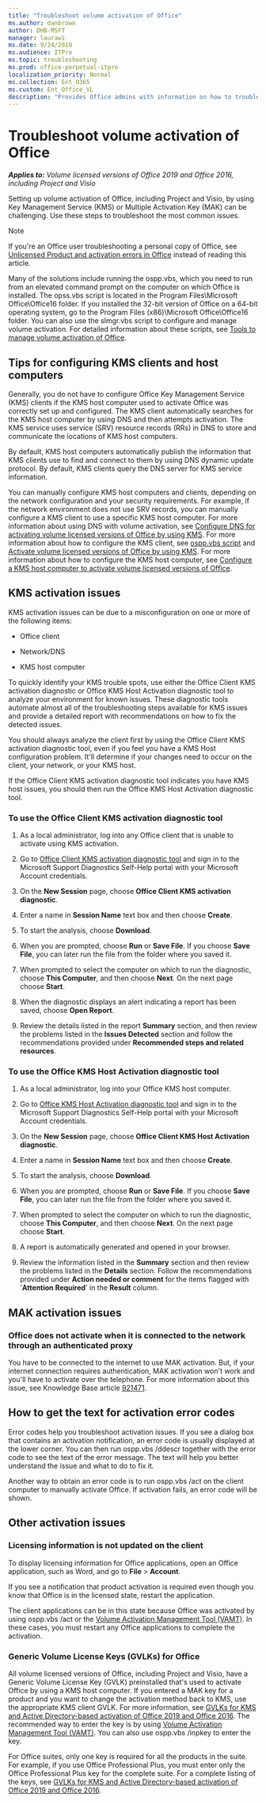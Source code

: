 ```yaml
---
title: "Troubleshoot volume activation of Office"
ms.author: danbrown
author: DHB-MSFT
manager: laurawi
ms.date: 9/24/2018
ms.audience: ITPro
ms.topic: troubleshooting
ms.prod: office-perpetual-itpro
localization_priority: Normal
ms.collection: Ent_O365
ms.custom: Ent_Office_VL
description: "Provides Office admins with information on how to troubleshoot common errors for KMS or MAK-based activation of Office."
---
```


# Troubleshoot volume activation of Office

***Applies to:*** *Volume licensed versions of Office 2019 and Office 2016, including Project and Visio*


Setting up volume activation of Office, including Project and Visio, by using Key Management Service (KMS) or Multiple Activation Key (MAK) can be challenging. Use these steps to troubleshoot the most common issues.

> [!NOTE]
> If you're an Office user troubleshooting a personal copy of Office, see [Unlicensed Product and activation errors in Office](https://support.office.com/article/0d23d3c0-c19c-4b2f-9845-5344fedc4380) instead of reading this article.
  
Many of the solutions include running the ospp.vbs, which you need to run from an elevated command prompt on the computer on which Office is installed. The opss.vbs script is located in the Program Files\Microsoft Office\Office16 folder. If you installed the 32-bit version of Office on a 64-bit operating system, go to the Program Files (x86)\Microsoft Office\Office16 folder. You can also use the slmgr.vbs script to configure and manage volume activation. For detailed information about these scripts, see [Tools to manage volume activation of Office](tools-to-manage-volume-activation-of-office.md).
  
   
## Tips for configuring KMS clients and host computers

Generally, you do not have to configure Office Key Management Service (KMS) clients if the KMS host computer used to activate Office was correctly set up and configured. The KMS client automatically searches for the KMS host computer by using DNS and then attempts activation. The KMS service uses service (SRV) resource records (RRs) in DNS to store and communicate the locations of KMS host computers.
  
By default, KMS host computers automatically publish the information that KMS clients use to find and connect to them by using DNS dynamic update protocol. By default, KMS clients query the DNS server for KMS service information.
  
You can manually configure KMS host computers and clients, depending on the network configuration and your security requirements. For example, if the network environment does not use SRV records, you can manually configure a KMS client to use a specific KMS host computer. For more information about using DNS with volume activation, see [Configure DNS for activating volume licensed versions of Office by using KMS](configure-dns-to-activate-office-by-using-kms.md). For more information about how to configure the KMS client, see [ospp.vbs script](tools-to-manage-volume-activation-of-office.md#ospp) and [Activate volume licensed versions of Office by using KMS](activate-office-by-using-kms.md). For more information about how to configure the KMS host computer, see [Configure a KMS host computer to activate volume licensed versions of Office](configure-a-kms-host-computer-for-office.md).
  



## KMS activation issues

KMS activation issues can be due to a misconfiguration on one or more of the following items:
  
- Office client
  
- Network/DNS
    
- KMS host computer
    
To quickly identify your KMS trouble spots, use either the Office Client KMS activation diagnostic or Office KMS Host Activation diagnostic tool to analyze your environment for known issues. These diagnostic tools automate almost all of the troubleshooting steps available for KMS issues and provide a detailed report with recommendations on how to fix the detected issues.
  
You should always analyze the client first by using the Office Client KMS activation diagnostic tool, even if you feel you have a KMS Host configuration problem. It'll determine if your changes need to occur on the client, your network, or your KMS host.
  
If the Office Client KMS activation diagnostic tool indicates you have KMS host issues, you should then run the Office KMS Host Activation diagnostic tool.
  

### To use the Office Client KMS activation diagnostic tool

1. As a local administrator, log into any Office client that is unable to activate using KMS activation.
    
2. Go to [Office Client KMS activation diagnostic tool](https://go.microsoft.com/fwlink/p/?LinkId=335903) and sign in to the Microsoft Support Diagnostics Self-Help portal with your Microsoft Account credentials. 
    
3. On the **New Session** page, choose **Office Client KMS activation diagnostic**.
    
4. Enter a name in **Session Name** text box and then choose **Create**.
    
5. To start the analysis, choose **Download**.
    
6. When you are prompted, choose **Run** or **Save File**. If you choose **Save File**, you can later run the file from the folder where you saved it.
    
7. When prompted to select the computer on which to run the diagnostic, choose **This Computer**, and then choose **Next**. On the next page choose **Start**.
    
8. When the diagnostic displays an alert indicating a report has been saved, choose **Open Report**.
    
9. Review the details listed in the report **Summary** section, and then review the problems listed in the **Issues Detected** section and follow the recommendations provided under **Recommended steps and related resources**.
    
### To use the Office KMS Host Activation diagnostic tool

1. As a local administrator, log into your Office KMS host computer.
    
2. Go to [Office KMS Host Activation diagnostic tool](https://go.microsoft.com/fwlink/p/?LinkId=335904) and sign in to the Microsoft Support Diagnostics Self-Help portal with your Microsoft Account credentials. 
    
3. On the **New Session** page, choose **Office Client KMS Host Activation diagnostic**.
    
4. Enter a name in **Session Name** text box and then choose **Create**.
    
5. To start the analysis, choose **Download**.
    
6. When you are prompted, choose **Run** or **Save File**. If you choose **Save File**, you can later run the file from the folder where you saved it.
    
7. When prompted to select the computer on which to run the diagnostic, choose **This Computer**, and then choose **Next**. On the next page choose **Start**.
    
8. A report is automatically generated and opened in your browser.
    
9. Review the information listed in the **Summary** section and then review the problems listed in the **Details** section. Follow the recommendations provided under **Action needed or comment** for the items flagged with '**Attention Required**' in the **Result** column. 
    

## MAK activation issues


  
### Office does not activate when it is connected to the network through an authenticated proxy

You have to be connected to the internet to use MAK activation. But, if your internet connection requires authentication, MAK activation won't work and you'll have to activate over the telephone. For more information about this issue, see Knowledge Base article [921471](https://go.microsoft.com/fwlink/p/?LinkId=183044).
  

<a name="ErrorText"> </a>

## How to get the text for activation error codes

Error codes help you troubleshoot activation issues. If you see a dialog box that contains an activation notification, an error code is usually displayed at the lower corner. You can then run ospp.vbs /ddescr together with the error code to see the text of the error message. The text will help you better understand the issue and what to do to fix it. 
  
Another way to obtain an error code is to run ospp.vbs /act on the client computer to manually activate Office. If activation fails, an error code will be shown. 
  
<a name="OtherIssues"> </a>

## Other activation issues

### Licensing information is not updated on the client

To display licensing information for Office applications, open an Office application, such as Word, and go to **File** > **Account**.
  
If you see a notification that product activation is required even though you know that Office is in the licensed state, restart the application.
  
The client applications can be in this state because Office was activated by using ospp.vbs /act or the [Volume Activation Management Tool (VAMT)](https://docs.microsoft.com/windows/deployment/volume-activation/volume-activation-management-tool). In these cases, you must restart any Office applications to complete the activation.
  
### Generic Volume License Keys (GVLKs) for Office

All volume licensed versions of Office, including Project and Visio, have a Generic Volume License Key (GVLK) preinstalled that's used to activate Office by using a KMS host computer. If you entered a MAK key for a product and you want to change the activation method back to KMS, use the appropriate KMS client GVLK. For more information, see [GVLKs for KMS and Active Directory-based activation of Office 2019 and Office 2016](gvlks.md). The recommended way to enter the key is by using [Volume Activation Management Tool (VAMT)](https://docs.microsoft.com/windows/deployment/volume-activation/volume-activation-management-tool). You can also use ospp.vbs /inpkey to enter the key. 
  
For Office suites, only one key is required for all the products in the suite. For example, if you use Office Professional Plus, you must enter only the Office Professional Plus key for the complete suite. For a complete listing of the keys, see [GVLKs for KMS and Active Directory-based activation of Office 2019 and Office 2016](gvlks.md).
  


